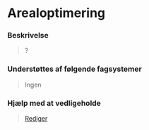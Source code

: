 # Arealoptimering

### Beskrivelse

> ?

### Understøttes af følgende fagsystemer

> Ingen

### Hjælp med at vedligeholde

> [Rediger](https://github.com/FMDatahub/Portal/blob/main/docs/Moduler/Arealforvaltning/Arealoptimering.md)
